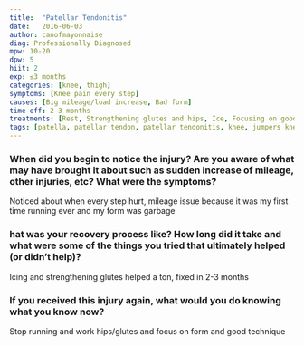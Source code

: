 ```yaml
---
title:  "Patellar Tendonitis"
date:   2016-06-03
author: canofmayonnaise
diag: Professionally Diagnosed
mpw: 10-20
dpw: 5
hiit: 2
exp: ≤3 months
categories: [knee, thigh]
symptoms: [Knee pain every step]
causes: [Big mileage/load increase, Bad form]
time-off: 2-3 months
treatments: [Rest, Strengthening glutes and hips, Ice, Focusing on good form and technique]
tags: [patella, patellar tendon, patellar tendonitis, knee, jumpers knee]
---
```

  
### When did you begin to notice the injury? Are you aware of what may have brought it about such as sudden increase of mileage, other injuries, etc? What were the symptoms?

Noticed about when every step hurt, mileage issue because it was my first time running ever and my form was garbage

### hat was your recovery process like? How long did it take and what were some of the things you tried that ultimately helped (or didn’t help)?

Icing and strengthening glutes helped a ton, fixed in 2-3 months

### If you received this injury again, what would you do knowing what you know now?

Stop running and work hips/glutes and focus on form and good technique